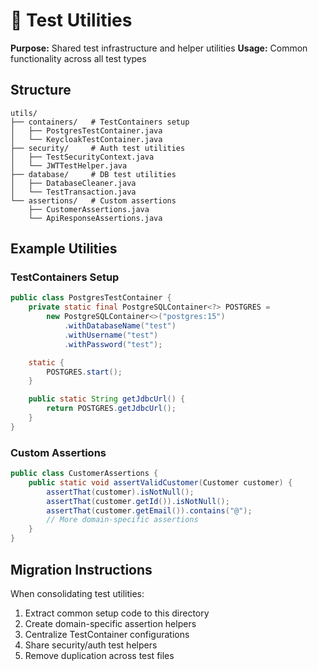 # 🔧 Test Utilities

**Purpose:** Shared test infrastructure and helper utilities
**Usage:** Common functionality across all test types

## Structure

```
utils/
├── containers/   # TestContainers setup
│   ├── PostgresTestContainer.java
│   └── KeycloakTestContainer.java
├── security/     # Auth test utilities
│   ├── TestSecurityContext.java
│   └── JWTTestHelper.java
├── database/     # DB test utilities
│   ├── DatabaseCleaner.java
│   └── TestTransaction.java
└── assertions/   # Custom assertions
    ├── CustomerAssertions.java
    └── ApiResponseAssertions.java
```

## Example Utilities

### TestContainers Setup
```java
public class PostgresTestContainer {
    private static final PostgreSQLContainer<?> POSTGRES =
        new PostgreSQLContainer<>("postgres:15")
            .withDatabaseName("test")
            .withUsername("test")
            .withPassword("test");

    static {
        POSTGRES.start();
    }

    public static String getJdbcUrl() {
        return POSTGRES.getJdbcUrl();
    }
}
```

### Custom Assertions
```java
public class CustomerAssertions {
    public static void assertValidCustomer(Customer customer) {
        assertThat(customer).isNotNull();
        assertThat(customer.getId()).isNotNull();
        assertThat(customer.getEmail()).contains("@");
        // More domain-specific assertions
    }
}
```

## Migration Instructions

When consolidating test utilities:
1. Extract common setup code to this directory
2. Create domain-specific assertion helpers
3. Centralize TestContainer configurations
4. Share security/auth test helpers
5. Remove duplication across test files